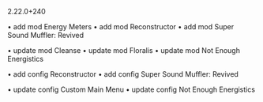2.22.0+240

• add mod Energy Meters
• add mod Reconstructor
• add mod Super Sound Muffler: Revived

• update mod Cleanse
• update mod Floralis
• update mod Not Enough Energistics

• add config Reconstructor
• add config Super Sound Muffler: Revived

• update config Custom Main Menu
• update config Not Enough Energistics
